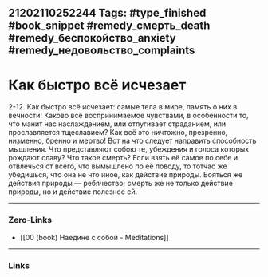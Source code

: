 21202110252244
Tags: #type_finished #book_snippet #remedy_смерть_death #remedy_беспокойство_anxiety #remedy_недовольство_complaints
---
# Как быстро всё исчезает

 2-12. Как быстро всё исчезает: самые тела в мире, память о них в вечности! Каково всё воспринимаемое чувствами, в особенности то, что манит нас наслаждением, или отпугивает страданием, или прославляется тщеславием? Как всё это ничтожно, презренно, низменно, бренно и мертво! Вот на что следует направить способность мышления. Что представляют собою те, убеждения и голоса которых рождают славу? Что такое смерть? Если взять её самое по себе и отвлечься от всего, что вымышлено по её поводу, то тотчас же убедишься, что она не что иное, как действие природы. Бояться же действия природы — ребячество; смерть же не только действие природы, но и действие полезное ей.

---
### Zero-Links
- [[00 (book) Наедине с собой - Meditations]]
---
### Links
